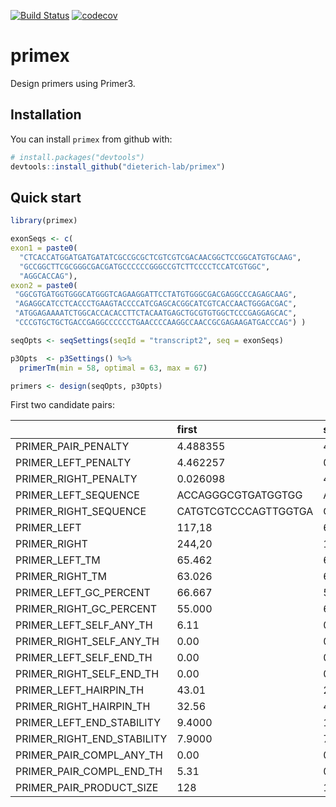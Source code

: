 
<!-- README.md is generated from README.Rmd. Please edit that file -->
[![Build Status](https://travis-ci.org/dieterich-lab/primex.svg?branch=dev)](https://travis-ci.org/dieterich-lab/primex.svg?branch=dev) [![codecov](https://codecov.io/gh/dieterich-lab/primex/branch/dev/graph/badge.svg)](https://codecov.io/gh/dieterich-lab/primex/)

primex
======

Design primers using Primer3.

Installation
------------

You can install `primex` from github with:

``` r
# install.packages("devtools")
devtools::install_github("dieterich-lab/primex")
```

Quick start
-----------

``` r
library(primex)

exonSeqs <- c(
exon1 = paste0(
  "CTCACCATGGATGATGATATCGCCGCGCTCGTCGTCGACAACGGCTCCGGCATGTGCAAG",
  "GCCGGCTTCGCGGGCGACGATGCCCCCCGGGCCGTCTTCCCCTCCATCGTGGC",
  "AGGCACCAG"),
exon2 = paste0(
 "GGCGTGATGGTGGGCATGGGTCAGAAGGATTCCTATGTGGGCGACGAGGCCCAGAGCAAG",
 "AGAGGCATCCTCACCCTGAAGTACCCCATCGAGCACGGCATCGTCACCAACTGGGACGAC",
 "ATGGAGAAAATCTGGCACCACACCTTCTACAATGAGCTGCGTGTGGCTCCCGAGGAGCAC",
 "CCCGTGCTGCTGACCGAGGCCCCCCTGAACCCCAAGGCCAACCGCGAGAAGATGACCCAG") )

seqOpts <- seqSettings(seqId = "transcript2", seq = exonSeqs) 

p3Opts  <- p3Settings() %>%  
  primerTm(min = 58, optimal = 63, max = 67)

primers <- design(seqOpts, p3Opts)
```

First two candidate pairs:

|                               | first                | second               |
|-------------------------------|:---------------------|:---------------------|
| PRIMER\_PAIR\_PENALTY         | 4.488355             | 4.494866             |
| PRIMER\_LEFT\_PENALTY         | 4.462257             | 0.032609             |
| PRIMER\_RIGHT\_PENALTY        | 0.026098             | 4.462257             |
| PRIMER\_LEFT\_SEQUENCE        | ACCAGGGCGTGATGGTGG   | ATGGATGATGATATCGCCGC |
| PRIMER\_RIGHT\_SEQUENCE       | CATGTCGTCCCAGTTGGTGA | CCACCATCACGCCCTGGT   |
| PRIMER\_LEFT                  | 117,18               | 6,20                 |
| PRIMER\_RIGHT                 | 244,20               | 134,18               |
| PRIMER\_LEFT\_TM              | 65.462               | 63.033               |
| PRIMER\_RIGHT\_TM             | 63.026               | 65.462               |
| PRIMER\_LEFT\_GC\_PERCENT     | 66.667               | 50.000               |
| PRIMER\_RIGHT\_GC\_PERCENT    | 55.000               | 66.667               |
| PRIMER\_LEFT\_SELF\_ANY\_TH   | 6.11                 | 0.00                 |
| PRIMER\_RIGHT\_SELF\_ANY\_TH  | 0.00                 | 0.00                 |
| PRIMER\_LEFT\_SELF\_END\_TH   | 0.00                 | 0.00                 |
| PRIMER\_RIGHT\_SELF\_END\_TH  | 0.00                 | 0.00                 |
| PRIMER\_LEFT\_HAIRPIN\_TH     | 43.01                | 27.69                |
| PRIMER\_RIGHT\_HAIRPIN\_TH    | 32.56                | 43.06                |
| PRIMER\_LEFT\_END\_STABILITY  | 9.4000               | 12.9000              |
| PRIMER\_RIGHT\_END\_STABILITY | 7.9000               | 7.9000               |
| PRIMER\_PAIR\_COMPL\_ANY\_TH  | 0.00                 | 0.62                 |
| PRIMER\_PAIR\_COMPL\_END\_TH  | 5.31                 | 0.00                 |
| PRIMER\_PAIR\_PRODUCT\_SIZE   | 128                  | 129                  |
